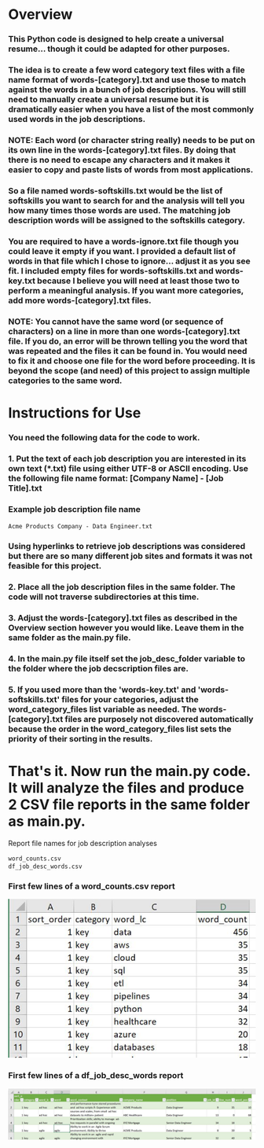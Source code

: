 # Overview 
### This Python code is designed to help create a universal resume... though it could be adapted for other purposes.  

### The idea is to create a few word category text files with a file name format of words-[category].txt and use those to match against the words in a bunch of job descriptions.  You will still need to manually create a universal resume but it is dramatically easier when you have a list of the most commonly used words in the job descriptions.

### NOTE: Each word (or character string really) needs to be put on its own line in the words-[category].txt files.  By doing that there is no need to escape any characters and it makes it easier to copy and paste lists of words from most applications.

### So a file named words-softskills.txt would be the list of softskills you want to search for and the analysis will tell you how many times those words are used.  The matching job description words will be assigned to the softskills category.
  
### You are required to have a words-ignore.txt file though you could leave it empty if you want.  I provided a default list of words in that file which I chose to ignore... adjust it as you see fit. I included empty files for words-softskills.txt and words-key.txt because I believe you will need at least those two to perform a meaningful analysis.  If you want more categories, add more words-[category].txt files.

### NOTE: You cannot have the same word (or sequence of characters) on a line in more than one words-[category].txt file.  If you do, an error will be thrown telling you the word that was repeated and the files it can be found in.  You would need to fix it and choose one file for the word before proceeding.  It is beyond the scope (and need) of this project to assign multiple categories to the same word.

# Instructions for Use  
### You need the following data for the code to work.  

### 1. Put the text of each job description you are interested in its own text (*.txt) file using either UTF-8 or ASCII encoding.  Use the following file name format: [Company Name] - [Job Title].txt

### Example job description file name

```
Acme Products Company - Data Engineer.txt
```

### Using hyperlinks to retrieve job descriptions was considered but there are so many different job sites and formats it was not feasible for this project.

### 2. Place all the job description files in the same folder.  The code will not traverse subdirectories at this time.

### 3. Adjust the words-[category].txt files as described in the Overview section however you would like.  Leave them in the same folder as the main.py file.

### 4. In the main.py file itself set the job_desc_folder variable to the folder where the job decscription files are.

### 5. If you used more than the 'words-key.txt' and 'words-softskills.txt' files for your categories, adjust the word_category_files list variable as needed.  The words-[category].txt files are purposely not discovered automatically because the order in the word_category_files list sets the priority of their sorting in the results.

# That's it.  Now run the main.py code.  It will analyze the files and produce 2 CSV file reports in the same folder as main.py.
Report file names for job description analyses

```
word_counts.csv
df_job_desc_words.csv
```

### First few lines of a word_counts.csv report

![Word Count Report](img/word_counts.jpg)

### First few lines of a df_job_desc_words report

![Job Description Words Report](img/df_job_desc_words.jpg)